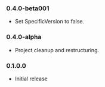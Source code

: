 ﻿### 0.4.0-beta001

 * Set SpecificVersion to false.

### 0.4.0-alpha

 * Project cleanup and restructuring.

### 0.1.0.0

 * Initial release
